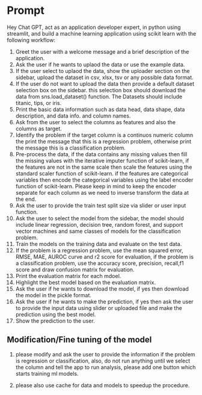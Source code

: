 # Prompt

Hey Chat GPT, act as an application developer expert, in python using streamlit, and build a machine learning application using scikit learn with the following workflow:

1. Greet the user with a welcome message and a brief description of the application.
2. Ask the user if he wants to uplaod the data or use the example data.
3. If the user select to uplaod the data, show the uploader section on the sidebar, upload the dataset in csv, xlsx, tsv or any possible data format.
4. If the user do not want to upload the data then provide a default dataset selection box on the sidebar. this selection box should download the data from sns.load_dataset() function. The Datasets should include titanic, tips, or iris.
5. Print the basic data information such as data head, data shape, data description, and data info. and column names.
6. Ask from the user to select the columns as features and also the columns as target.
7. Identify the problem if the target column is a continuos numeric column the print the message that this is a regression problem, otherwise print the message this is a classification problem.
8. Pre-process the data, if the data contains any missing values then fill the missing values with the iterative imputer function of scikit-learn, if the features are not in the same scale then scale the features using the standard scaler function of scikit-learn. if the features are categorical variables then encode the categorical variables using the label encoder function of scikit-learn. Please keep in mind to keep the encoder separate for each column as we need to inverse transform the data at the end.
9. Ask the user to provide the train test split size via slider or user input function.
10. Ask the user to select the model from the sidebar, the model should include linear regression, decision tree, random forest, and support vector machines and same classes of models for the classification problem.
11. Train the models on the training data and evaluate on the test data.
12. If the problem is a regression problem, use the mean squared error, RMSE, MAE, AUROC curve and r2 score for evaluation, if the problem is a classification problem, use the accuracy score, precision, recall,f1 score and draw confusion matrix for evaluation.
13. Print the evaluation matrix for each mdoel.
14. Highlight the best model based on the evaluation matrix.
15. Ask the user if he wants to download the model, if yes then download the model in the pickle format.
16. Ask the user if he wants to make the prediction, if yes then ask the user to provide the input data using slider or uploaded file and make the prediction using the best model.
17. Show the prediction to the user.

## Modification/Fine tuning of the model

1. please modify and ask the user to provide the information if the problem is regression or classification, also, do not run anything until we select the column and tell the app to run analysis, please add one button which starts training ml models.

2. please also use cache for data and models to speedup the procedure.